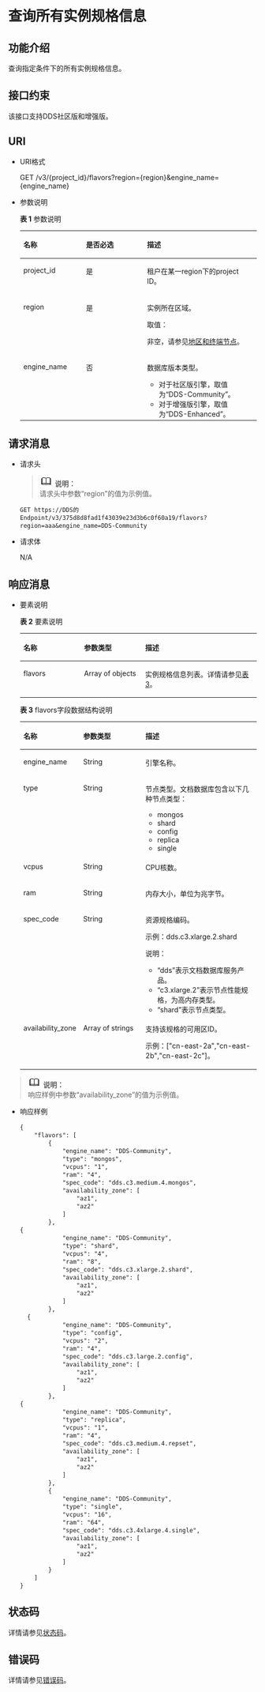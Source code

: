 # 查询所有实例规格信息<a name="dds_instance_specification"></a>

## 功能介绍<a name="section36902586"></a>

查询指定条件下的所有实例规格信息。

## 接口约束<a name="section1239972118494"></a>

该接口支持DDS社区版和增强版。

## URI<a name="section63687823"></a>

-   URI格式

    GET /v3/\{project\_id\}/flavors?region=\{region\}&engine\_name=\{engine\_name\}

-   参数说明

    **表 1**  参数说明

    <a name="table6918001"></a>
    <table><thead align="left"><tr id="row17531178"><th class="cellrowborder" valign="top" width="26.44%" id="mcps1.2.4.1.1"><p id="p10739296"><a name="p10739296"></a><a name="p10739296"></a>名称</p>
    </th>
    <th class="cellrowborder" valign="top" width="25.75%" id="mcps1.2.4.1.2"><p id="p64576684"><a name="p64576684"></a><a name="p64576684"></a>是否必选</p>
    </th>
    <th class="cellrowborder" valign="top" width="47.81%" id="mcps1.2.4.1.3"><p id="p63328883"><a name="p63328883"></a><a name="p63328883"></a>描述</p>
    </th>
    </tr>
    </thead>
    <tbody><tr id="row29365919"><td class="cellrowborder" valign="top" width="26.44%" headers="mcps1.2.4.1.1 "><p id="p29829272"><a name="p29829272"></a><a name="p29829272"></a>project_id</p>
    </td>
    <td class="cellrowborder" valign="top" width="25.75%" headers="mcps1.2.4.1.2 "><p id="p251973"><a name="p251973"></a><a name="p251973"></a>是</p>
    </td>
    <td class="cellrowborder" valign="top" width="47.81%" headers="mcps1.2.4.1.3 "><p id="p20409871"><a name="p20409871"></a><a name="p20409871"></a>租户在某一region下的project ID。</p>
    </td>
    </tr>
    <tr id="row41144153615"><td class="cellrowborder" valign="top" width="26.44%" headers="mcps1.2.4.1.1 "><p id="p192021597362"><a name="p192021597362"></a><a name="p192021597362"></a>region</p>
    </td>
    <td class="cellrowborder" valign="top" width="25.75%" headers="mcps1.2.4.1.2 "><p id="p4209591362"><a name="p4209591362"></a><a name="p4209591362"></a>是</p>
    </td>
    <td class="cellrowborder" valign="top" width="47.81%" headers="mcps1.2.4.1.3 "><p id="p122138933613"><a name="p122138933613"></a><a name="p122138933613"></a>实例所在区域。</p>
    <p id="p721579193612"><a name="p721579193612"></a><a name="p721579193612"></a>取值：</p>
    <p id="p3220109103614"><a name="p3220109103614"></a><a name="p3220109103614"></a>非空，请参见<a href="http://developer.huaweicloud.com/dev/endpoint" target="_blank" rel="noopener noreferrer">地区和终端节点</a>。</p>
    </td>
    </tr>
    <tr id="row13206254366"><td class="cellrowborder" valign="top" width="26.44%" headers="mcps1.2.4.1.1 "><p id="p18235698361"><a name="p18235698361"></a><a name="p18235698361"></a>engine_name</p>
    </td>
    <td class="cellrowborder" valign="top" width="25.75%" headers="mcps1.2.4.1.2 "><p id="p172387953613"><a name="p172387953613"></a><a name="p172387953613"></a>否</p>
    </td>
    <td class="cellrowborder" valign="top" width="47.81%" headers="mcps1.2.4.1.3 "><p id="p72411394361"><a name="p72411394361"></a><a name="p72411394361"></a>数据库版本类型。</p>
    <a name="ul92432923614"></a><a name="ul92432923614"></a><ul id="ul92432923614"><li>对于社区版引擎，取值为“DDS-Community”。</li><li>对于增强版引擎，取值为“DDS-Enhanced”。</li></ul>
    </td>
    </tr>
    </tbody>
    </table>


## 请求消息<a name="section3074340117316"></a>

-   请求头

    >![](public_sys-resources/icon-note.gif) **说明：**   
    >请求头中参数“region”的值为示例值。  

    ```
    GET https://DDS的Endpoint/v3/375d8d8fad1f43039e23d3b6c0f60a19/flavors?region=aaa&engine_name=DDS-Community
    ```

-   请求体

    N/A


## 响应消息<a name="section58440016"></a>

-   要素说明

    **表 2**  要素说明

    <a name="table30427456"></a>
    <table><thead align="left"><tr id="row47542385"><th class="cellrowborder" valign="top" width="25.629999999999995%" id="mcps1.2.4.1.1"><p id="p25727981"><a name="p25727981"></a><a name="p25727981"></a>名称</p>
    </th>
    <th class="cellrowborder" valign="top" width="25.790000000000003%" id="mcps1.2.4.1.2"><p id="p3591713"><a name="p3591713"></a><a name="p3591713"></a>参数类型</p>
    </th>
    <th class="cellrowborder" valign="top" width="48.58%" id="mcps1.2.4.1.3"><p id="p22493366"><a name="p22493366"></a><a name="p22493366"></a>描述</p>
    </th>
    </tr>
    </thead>
    <tbody><tr id="row10023380"><td class="cellrowborder" valign="top" width="25.629999999999995%" headers="mcps1.2.4.1.1 "><p id="p6587426"><a name="p6587426"></a><a name="p6587426"></a>flavors</p>
    </td>
    <td class="cellrowborder" valign="top" width="25.790000000000003%" headers="mcps1.2.4.1.2 "><p id="p16243522134212"><a name="p16243522134212"></a><a name="p16243522134212"></a>Array of objects</p>
    </td>
    <td class="cellrowborder" valign="top" width="48.58%" headers="mcps1.2.4.1.3 "><p id="p17946858"><a name="p17946858"></a><a name="p17946858"></a>实例规格信息列表。详情请参见<a href="#table64140254">表3</a>。</p>
    </td>
    </tr>
    </tbody>
    </table>

    **表 3**  flavors字段数据结构说明

    <a name="table64140254"></a>
    <table><thead align="left"><tr id="row21591473"><th class="cellrowborder" valign="top" width="25.232323232323235%" id="mcps1.2.4.1.1"><p id="p4078883"><a name="p4078883"></a><a name="p4078883"></a>名称</p>
    </th>
    <th class="cellrowborder" valign="top" width="26.32323232323232%" id="mcps1.2.4.1.2"><p id="p61954093"><a name="p61954093"></a><a name="p61954093"></a>参数类型</p>
    </th>
    <th class="cellrowborder" valign="top" width="48.44444444444444%" id="mcps1.2.4.1.3"><p id="p2775334615440"><a name="p2775334615440"></a><a name="p2775334615440"></a>描述</p>
    </th>
    </tr>
    </thead>
    <tbody><tr id="row144161918155712"><td class="cellrowborder" valign="top" width="25.232323232323235%" headers="mcps1.2.4.1.1 "><p id="p1841691815718"><a name="p1841691815718"></a><a name="p1841691815718"></a>engine_name</p>
    </td>
    <td class="cellrowborder" valign="top" width="26.32323232323232%" headers="mcps1.2.4.1.2 "><p id="p3416518155719"><a name="p3416518155719"></a><a name="p3416518155719"></a>String</p>
    </td>
    <td class="cellrowborder" valign="top" width="48.44444444444444%" headers="mcps1.2.4.1.3 "><p id="p736191365818"><a name="p736191365818"></a><a name="p736191365818"></a>引擎名称。</p>
    </td>
    </tr>
    <tr id="row15504321112612"><td class="cellrowborder" valign="top" width="25.232323232323235%" headers="mcps1.2.4.1.1 "><p id="p1517492872610"><a name="p1517492872610"></a><a name="p1517492872610"></a>type</p>
    </td>
    <td class="cellrowborder" valign="top" width="26.32323232323232%" headers="mcps1.2.4.1.2 "><p id="p617452810260"><a name="p617452810260"></a><a name="p617452810260"></a>String</p>
    </td>
    <td class="cellrowborder" valign="top" width="48.44444444444444%" headers="mcps1.2.4.1.3 "><p id="p1717472872612"><a name="p1717472872612"></a><a name="p1717472872612"></a>节点类型。文档数据库包含以下几种节点类型：</p>
    <a name="ul7598411874"></a><a name="ul7598411874"></a><ul id="ul7598411874"><li>mongos</li><li>shard</li><li>config</li><li>replica</li><li>single</li></ul>
    </td>
    </tr>
    <tr id="row23483667"><td class="cellrowborder" valign="top" width="25.232323232323235%" headers="mcps1.2.4.1.1 "><p id="p141542054152620"><a name="p141542054152620"></a><a name="p141542054152620"></a>vcpus</p>
    </td>
    <td class="cellrowborder" valign="top" width="26.32323232323232%" headers="mcps1.2.4.1.2 "><p id="p0154115418263"><a name="p0154115418263"></a><a name="p0154115418263"></a>String</p>
    </td>
    <td class="cellrowborder" valign="top" width="48.44444444444444%" headers="mcps1.2.4.1.3 "><p id="p1415417549268"><a name="p1415417549268"></a><a name="p1415417549268"></a>CPU核数。</p>
    </td>
    </tr>
    <tr id="row4039073"><td class="cellrowborder" valign="top" width="25.232323232323235%" headers="mcps1.2.4.1.1 "><p id="p11541554132615"><a name="p11541554132615"></a><a name="p11541554132615"></a>ram</p>
    </td>
    <td class="cellrowborder" valign="top" width="26.32323232323232%" headers="mcps1.2.4.1.2 "><p id="p18154125472620"><a name="p18154125472620"></a><a name="p18154125472620"></a>String</p>
    </td>
    <td class="cellrowborder" valign="top" width="48.44444444444444%" headers="mcps1.2.4.1.3 "><p id="p2015414545264"><a name="p2015414545264"></a><a name="p2015414545264"></a>内存大小，单位为兆字节。</p>
    </td>
    </tr>
    <tr id="row51398059195617"><td class="cellrowborder" valign="top" width="25.232323232323235%" headers="mcps1.2.4.1.1 "><p id="p131548547269"><a name="p131548547269"></a><a name="p131548547269"></a>spec_code</p>
    </td>
    <td class="cellrowborder" valign="top" width="26.32323232323232%" headers="mcps1.2.4.1.2 "><p id="p615410548268"><a name="p615410548268"></a><a name="p615410548268"></a>String</p>
    </td>
    <td class="cellrowborder" valign="top" width="48.44444444444444%" headers="mcps1.2.4.1.3 "><p id="p81541954102614"><a name="p81541954102614"></a><a name="p81541954102614"></a>资源规格编码。</p>
    <p id="p14154115432613"><a name="p14154115432613"></a><a name="p14154115432613"></a>示例：dds.c3.xlarge.2.shard</p>
    <div class="note" id="note91791257947"><a name="note91791257947"></a><a name="note91791257947"></a><span class="notetitle"> 说明： </span><div class="notebody"><a name="ul152321261558"></a><a name="ul152321261558"></a><ul id="ul152321261558"><li>“dds”表示文档数据库服务产品。</li><li>“c3.xlarge.2”表示节点性能规格，为高内存类型。</li><li>“shard”表示节点类型。</li></ul>
    </div></div>
    </td>
    </tr>
    <tr id="row1648065712261"><td class="cellrowborder" valign="top" width="25.232323232323235%" headers="mcps1.2.4.1.1 "><p id="p83951322710"><a name="p83951322710"></a><a name="p83951322710"></a>availability_zone</p>
    </td>
    <td class="cellrowborder" valign="top" width="26.32323232323232%" headers="mcps1.2.4.1.2 "><p id="p964875794315"><a name="p964875794315"></a><a name="p964875794315"></a>Array of strings</p>
    </td>
    <td class="cellrowborder" valign="top" width="48.44444444444444%" headers="mcps1.2.4.1.3 "><p id="p1639517318272"><a name="p1639517318272"></a><a name="p1639517318272"></a>支持该规格的可用区ID。</p>
    <p id="p16395938279"><a name="p16395938279"></a><a name="p16395938279"></a>示例：["cn-east-2a","cn-east-2b","cn-east-2c"]。</p>
    </td>
    </tr>
    </tbody>
    </table>


>![](public_sys-resources/icon-note.gif) **说明：**   
>响应样例中参数“availability\_zone”的值为示例值。  

-   响应样例

    ```
    {
        "flavors": [
            {
                "engine_name": "DDS-Community",
                "type": "mongos",
                "vcpus": "1",
                "ram": "4",
                "spec_code": "dds.c3.medium.4.mongos",
                "availability_zone": [
                    "az1",
                    "az2"
                ]
            },
    {
                "engine_name": "DDS-Community",
                "type": "shard",
                "vcpus": "4",
                "ram": "8",
                "spec_code": "dds.c3.xlarge.2.shard",
                "availability_zone": [
                    "az1",
                    "az2"
                ]
            },
      {
                "engine_name": "DDS-Community",
                "type": "config",
                "vcpus": "2",
                "ram": "4",
                "spec_code": "dds.c3.large.2.config",
                "availability_zone": [
                    "az1",
                    "az2"
                ]
            },
    {
                "engine_name": "DDS-Community",
                "type": "replica",
                "vcpus": "1",
                "ram": "4",
                "spec_code": "dds.c3.medium.4.repset",
                "availability_zone": [
                    "az1",
                    "az2"
                ]
            },
    		{
                "engine_name": "DDS-Community",
                "type": "single",
                "vcpus": "16",
                "ram": "64",
                "spec_code": "dds.c3.4xlarge.4.single",
                "availability_zone": [
                    "az1",
                    "az2"
                ]
            }
        ]
    }
    ```


## 状态码<a name="section5382712154838"></a>

详情请参见[状态码](状态码.md)。

## 错误码<a name="section6522193710339"></a>

详情请参见[错误码](错误码.md)。

